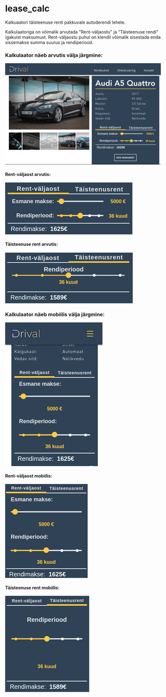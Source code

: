 # lease_calc
Kalkuaatori täisteenuse renti pakkuvale autoderendi lehele.

Kalkulaatoriga on võimalik arvutada "Rent-väljaostu" ja "Täisteenuse rendi" igakuist maksumust.
Rent-väljaostu puhul on klendil võimalik sisestada enda sissemakse summa suurus ja rendiperiood.

### Kalkulaator näeb arvutis välja järgmine:

![Dekstop](https://github.com/FrediArro/lease_calc/blob/main/images/desktop.png)

#### Rent-väljaost arvutis:

![buy_desktop](https://github.com/FrediArro/lease_calc/blob/main/images/buy_desktop.png)

#### Täisteenuse rent arvutis:

![rent_desktop](https://github.com/FrediArro/lease_calc/blob/main/images/rent_desktop.png)



### Kalkulaator näeb mobiilis välja järgmine:

![Mobile](https://github.com/FrediArro/lease_calc/blob/main/images/mobile.png)


#### Rent-väljaost mobiilis:

![buy_mobile](https://github.com/FrediArro/lease_calc/blob/main/images/buy_mobile.png)

#### Täisteenuse rent mobiilis:

![rent_mobile](https://github.com/FrediArro/lease_calc/blob/main/images/rent_mobile.png)


